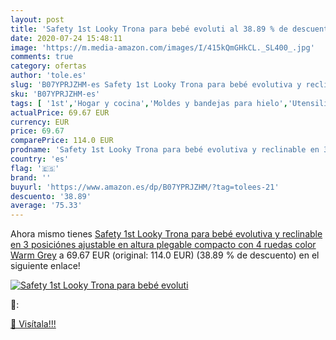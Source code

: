 ```yaml
---
layout: post
title: 'Safety 1st Looky Trona para bebé evoluti al 38.89 % de descuento'
date: 2020-07-24 15:48:11
image: 'https://m.media-amazon.com/images/I/415kQmGHkCL._SL400_.jpg'
comments: true
category: ofertas
author: 'tole.es'
slug: 'B07YPRJZHM-es Safety 1st Looky Trona para bebé evolutiva y reclinable en...'
sku: 'B07YPRJZHM-es'
tags: [ '1st','Hogar y cocina','Moldes y bandejas para hielo','Utensilios de bar','Utensilios de cocina','bebé','safety','trona', ]
actualPrice: 69.67 EUR
currency: EUR
price: 69.67
comparePrice: 114.0 EUR
prodname: 'Safety 1st Looky Trona para bebé evolutiva y reclinable en 3 posiciónes  ajustable en altura  plegable compacto con 4 ruedas  color Warm Grey'
country: 'es'
flag: '🇪🇸'
brand: ''
buyurl: 'https://www.amazon.es/dp/B07YPRJZHM/?tag=tolees-21'
descuento: '38.89'
average: '75.33'
---
```


Ahora mismo tienes [Safety 1st Looky Trona para bebé evolutiva y reclinable en 3 posiciónes  ajustable en altura  plegable compacto con 4 ruedas  color Warm Grey](https://www.amazon.es/dp/B07YPRJZHM/?tag=tolees-21) a 69.67 EUR (original: 114.0 EUR) (38.89 %  de descuento) en el siguiente enlace!

[![Safety 1st Looky Trona para bebé evoluti](https://m.media-amazon.com/images/I/415kQmGHkCL._SL400_.jpg)](https://www.amazon.es/dp/B07YPRJZHM/?tag=tolees-21)

🔎:


[🛒 Visítala!!!](https://www.amazon.es/dp/B07YPRJZHM/?tag=tolees-21)
